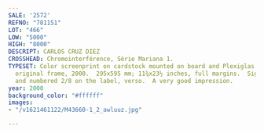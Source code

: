 ```yaml
---
SALE: '2572'
REFNO: "781151"
LOT: "466"
LOW: "5000"
HIGH: "8000"
DESCRIPT: CARLOS CRUZ DIEZ
CROSSHEAD: Chromointerférence, Série Mariana 1.
TYPESET: Color screenprint on cardstock mounted on board and Plexiglas in the artist's
  original frame, 2000.  295x595 mm; 11¾x23½ inches, full margins.  Signed in pencil
  and numbered 2/8 on the label, verso.  A very good impression.
year: 2000
background_color: "#ffffff"
images:
- "/v1621461122/M43660-1_2_awluuz.jpg"

---
```

